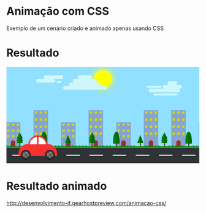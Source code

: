 # Animação com CSS
Exemplo de um cenário criado e animado apenas usando CSS

# Resultado
![](https://raw.githubusercontent.com/jeihcio/animation-with-css/master/resultado.png)

# Resultado animado
http://desenvolvimento-jf.gearhostpreview.com/animacao-css/
